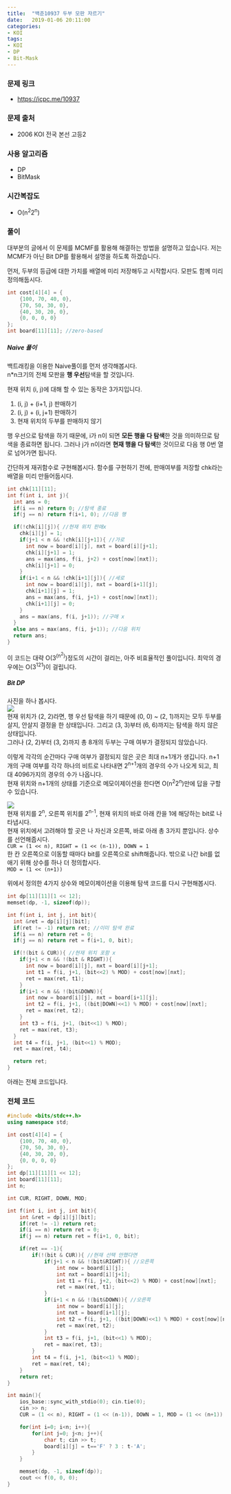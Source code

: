 ```yaml
---
title:  "백준10937 두부 모판 자르기"
date:   2019-01-06 20:11:00
categories:
- KOI
tags:
- KOI
- DP
- Bit-Mask
---
```


### 문제 링크
* https://icpc.me/10937

### 문제 출처
* 2006 KOI 전국 본선 고등2

### 사용 알고리즘
* DP
* BitMask

### 시간복잡도
* O(n<sup>2</sup>2<sup>n</sup>)

### 풀이
대부분의 글에서 이 문제를 MCMF를 활용해 해결하는 방법을 설명하고 있습니다. 저는 MCMF가 아닌 Bit DP를 활용해서 설명을 하도록 하겠습니다.

먼저, 두부의 등급에 대한 가치를 배열에 미리 저장해두고 시작합시다. 모판도 함께 미리 정의해둡시다.
```cpp
int cost[4][4] = {
	{100, 70, 40, 0},
	{70, 50, 30, 0},
	{40, 30, 20, 0},
	{0, 0, 0, 0}
};
int board[11][11]; //zero-based
```

##### Naive 풀이
백트래킹을 이용한 Naive풀이를 먼저 생각해봅시다.<br>
n*n크기의 전체 모판을 <b>행 우선</b>탐색을 할 것입니다.

현재 위치 (i, j)에 대해 할 수 있는 동작은 3가지입니다.
1. (i, j) + (i+1, j) 판매하기
2. (i, j) + (i, j+1) 판매하기
3. 현재 위치의 두부를 판매하지 않기

행 우선으로 탐색을 하기 때문에, i가 n이 되면 <b>모든 행을 다 탐색</b>한 것을 의미하므로 탐색을 종료하면 됩니다. 그러나 j가 n이라면 <b>현재 행을 다 탐색</b>한 것이므로 다음 행 0번 열로 넘어가면 됩니다.

간단하게 재귀함수로 구현해봅시다. 함수를 구현하기 전에, 판매여부를 저장할 chk라는 배열을 미리 만들어둡시다.

```cpp
int chk[11][11];
int f(int i, int j){
  int ans = 0;
  if(i == n) return 0; //탐색 종료
  if(j == n) return f(i+1, 0); //다음 행

  if(!chk[i][j]){ //현재 위치 판매x
    chk[i][j] = 1;
    if(j+1 < n && !chk[i][j+1]){ //가로
      int now = board[i][j], nxt = board[i][j+1];
      chk[i][j+1] = 1;
      ans = max(ans, f(i, j+2) + cost[now][nxt]);
      chk[i][j+1] = 0;
    }
    if(i+1 < n && !chk[i+1][j]){ //세로
      int now = board[i][j], nxt = board[i+1][j];
      chk[i+1][j] = 1;
      ans = max(ans, f(i, j+1) + cost[now][nxt]);
      chk[i+1][j] = 0;
    }
    ans = max(ans, f(i, j+1)); //구매 x
  }
  else ans = max(ans, f(i, j+1)); //다음 위치
  return ans;
}
```

이 코드는 대략 O(3<sup>(n<sup>2</sup>)</sup>)정도의 시간이 걸리는, 아주 비효율적인 풀이입니다. 최악의 경우에는 O(3<sup>121</sup>)이 걸립니다.

##### Bit DP
사진을 하나 봅시다.<Br>
<img src = "https://i.imgur.com/zV83y1P.png"><br>
현재 위치가 (2, 2)라면, 행 우선 탐색을 하기 때문에 (0, 0) ~ (2, 1)까지는 모두 두부를 살지, 안살지 결정을 한 상태입니다. 그리고 (3, 3)부터 (6, 6)까지는 탐색을 하지 않은 상태입니다.<br>
그러나 (2, 2)부터 (3, 2)까지 총 8개의 두부는 구매 여부가 결정되지 않았습니다.

이렇게 각각의 순간마다 구매 여부가 결정되지 않은 곳은 최대 n+1개가 생깁니다. n+1개의 구매 여부를 각각 하나의 비트로 나타내면 2<sup>n+1</sup>개의 경우의 수가 나오게 되고, 최대 4096가지의 경우의 수가 나옵니다.<br>
현재 위치와 n+1개의 상태를 기준으로 메모이제이션을 한다면 O(n<sup>2</sup>2<sup>n</sup>)만에 답을 구할 수 있습니다.

<img src = "https://i.imgur.com/iwplyMj.png"><br>
현재 위치를 2<sup>n</sup>, 오른쪽 위치를 2<sup>n-1</sup>, 현재 위치의 바로 아래 칸을 1에 해당하는 bit로 나타냅시다.<br>
현재 위치에서 고려해야 할 곳은 나 자신과 오른쪽, 바로 아래 총 3가지 뿐입니다. 상수를 선언해줍시다.<br>
`CUR = (1 << n), RIGHT = (1 << (n-1)), DOWN = 1`<br>
한 칸 오른쪽으로 이동할 때마다 bit를 오른쪽으로 shift해줍니다. 밖으로 나간 bit를 없애기 위해 상수를 하나 더 정의합시다.<br>
`MOD = (1 << (n+1))`

위에서 정의한 4가지 상수와 메모이제이션을 이용해 탐색 코드를 다시 구현해봅시다.

```cpp
int dp[11][11][1 << 12];
memset(dp, -1, sizeof(dp));

int f(int i, int j, int bit){
  int &ret = dp[i][j][bit];
  if(ret != -1) return ret; //이미 탐색 완료
  if(i == n) return ret = 0;
  if(j == n) return ret = f(i+1, 0, bit);

  if(!(bit & CUR)){ //현재 위치 포함 x
    if(j+1 < n && !(bit & RIGHT)){
      int now = board[i][j], nxt = board[i][j+1];
      int t1 = f(i, j+1, (bit<<2) % MOD) + cost[now][nxt];
      ret = max(ret, t1);
    }
    if(i+1 < n && !(bit&DOWN)){
      int now = board[i][j], nxt = board[i+1][j];
      int t2 = f(i, j+1, ((bit|DOWN)<<1) % MOD) + cost[now][nxt];
      ret = max(ret, t2);
    }
    int t3 = f(i, j+1, (bit<<1) % MOD);
    ret = max(ret, t3);
  }
  int t4 = f(i, j+1, (bit<<1) % MOD);
  ret = max(ret, t4);

  return ret;
}
```

아래는 전체 코드입니다.

### 전체 코드
```cpp
#include <bits/stdc++.h>
using namespace std;

int cost[4][4] = {
	{100, 70, 40, 0},
	{70, 50, 30, 0},
	{40, 30, 20, 0},
	{0, 0, 0, 0}
};
int dp[11][11][1 << 12];
int board[11][11];
int n;

int CUR, RIGHT, DOWN, MOD;

int f(int i, int j, int bit){
	int &ret = dp[i][j][bit];
	if(ret != -1) return ret;
	if(i == n) return ret = 0;
	if(j == n) return ret = f(i+1, 0, bit);

	if(ret == -1){
		if(!(bit & CUR)){ //현재 선택 안했다면
			if(j+1 < n && !(bit&RIGHT)){ //오른쪽
				int now = board[i][j];
				int nxt = board[i][j+1];
				int t1 = f(i, j+2, (bit<<2) % MOD) + cost[now][nxt];
				ret = max(ret, t1);
			}
			if(i+1 < n && !(bit&DOWN)){ //오른쪽
				int now = board[i][j];
				int nxt = board[i+1][j];
				int t2 = f(i, j+1, ((bit|DOWN)<<1) % MOD) + cost[now][nxt];
				ret = max(ret, t2);
			}
			int t3 = f(i, j+1, (bit<<1) % MOD);
			ret = max(ret, t3);
		}
		int t4 = f(i, j+1, (bit<<1) % MOD);
		ret = max(ret, t4);
	}
	return ret;
}

int main(){
	ios_base::sync_with_stdio(0); cin.tie(0);
	cin >> n;
	CUR = (1 << n), RIGHT = (1 << (n-1)), DOWN = 1, MOD = (1 << (n+1));

	for(int i=0; i<n; i++){
		for(int j=0; j<n; j++){
			char t; cin >> t;
			board[i][j] = t=='F' ? 3 : t-'A';
		}
	}

	memset(dp, -1, sizeof(dp));
	cout << f(0, 0, 0);
}
```

